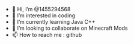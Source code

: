- 👋 Hi, I’m @1455294568
- 👀 I’m interested in coding
- 🌱 I’m currently learning Java C++
- 💞️ I’m looking to collaborate on Minecraft Mods
- 📫 How to reach me : github

<!---
1455294568/1455294568 is a ✨ special ✨ repository because its `README.md` (this file) appears on your GitHub profile.
You can click the Preview link to take a look at your changes.
--->
